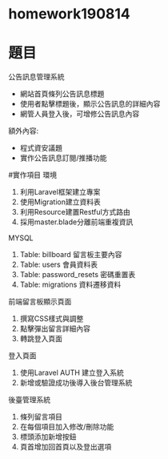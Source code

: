 # homework190814
# 題目
公告訊息管理系統
- 網站首頁條列公告訊息標題
- 使用者點擊標題後，顯示公告訊息的詳細內容
- 網管人員登入後，可增修公告訊息內容

額外內容:
- 程式資安議題
- 實作公告訊息訂閱/推播功能

#實作項目
環境
1. 利用Laravel框架建立專案
2. 使用Migration建立資料表
3. 利用Resource建置Restful方式路由
4. 採用master.blade分離前端重複資訊

MYSQL
1. Table: billboard          留言板主要內容 
2. Table: users              會員資料表
3. Table: password_resets    密碼重置表
4. Table: migrations         資料遷移資料

前端留言板顯示頁面
1. 撰寫CSS樣式與調整
2. 點擊彈出留言詳細內容
3. 轉跳登入頁面

登入頁面
1. 使用Laravel AUTH 建立登入系統
2. 新增或驗證成功後導入後台管理系統

後臺管理系統
1. 條列留言項目
2. 在每個項目加入修改/刪除功能
3. 標頭添加新增按鈕
4. 頁首增加回首頁以及登出選項